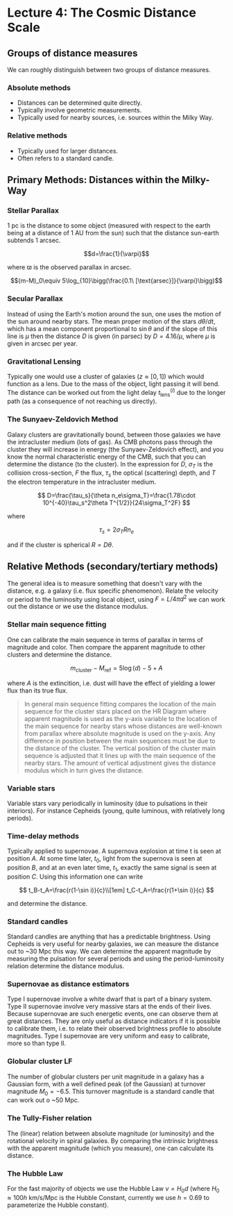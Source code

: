 # Lecture 4: The Cosmic Distance Scale

## Groups of distance measures

We can roughly distinguish between two groups of distance measures.

### Absolute methods
- Distances can be determined quite directly.
- Typically involve geometric measurements.
- Typically used for nearby sources, i.e. sources within the Milky Way.

### Relative methods
- Typically used for larger distances.
- Often refers to a standard candle.


## Primary Methods: Distances within the Milky-Way

### Stellar Parallax

1 pc is the distance to some object (measured with respect to the earth being at a distance of 1 AU from the sun) such that the distance sun-earth subtends 1 arcsec.

$$d=\frac{1}{\varpi}$$

where $\varpi$ is the observed parallax in arcsec.

$$(m-M)_0\equiv 5\log_{10}\bigg(\frac{0.1\ [\text{arsec}]}{\varpi}\bigg)$$

### Secular Parallax

Instead of using the Earth's motion around the sun, one uses the motion of the sun around nearby stars. The mean proper motion of the stars $d\theta/dt$, which has a mean component proportional to $\sin\theta$ and if the slope of this line is $\mu$ then the distance $D$ is given (in parsec) by $D=4.16/\mu$, where $\mu$ is given in arcsec per year.

### Gravitational Lensing

Typically one would use a cluster of galaxies ($z\approx[0,1]$) which would function as a lens. Due to the mass of the object, light passing it will bend. The distance can be worked out from the light delay $t_{\text{lens}}^{(i)}$ due to the longer path (as a consequence of not reaching us directly). 

### The Sunyaev-Zeldovich Method

Galaxy clusters are gravitationally bound, between those galaxies we have the intracluster medium (lots of gas). As CMB photons pass through the cluster they will increase in energy (the Sunyaev-Zeldovich effect), and you know the normal characteristic energy of the CMB, such that you can determine the distance (to the cluster). In the expression for $D$, $\sigma_T$ is the collision cross-section, $F$ the flux, $\tau_s$ the optical (scattering) depth, and $T$ the electron temperature in the intracluster medium.

$$
D=\frac{\tau_s}{\theta n_e\sigma_T}=\frac{1.78\cdot 10^{-40}\tau_s^2\theta T^{1/2}}{24\sigma_T^2F}
$$

where

$$\tau_s=2\sigma_TRn_e$$

and if the cluster is spherical $R=D\theta$.

## Relative Methods (secondary/tertiary methods)

The general idea is to measure something that doesn't vary with the distance, e.g. a galaxy (i.e. flux specific phenomenon). Relate the velocity or period to the luminosity using local object, using $F=L/4\pi d^2$ we can work out the distance or we use the distance modulus.

### Stellar main sequence fitting

One can calibrate the main sequence in terms of parallax in terms of magnitude and color. Then compare the apparent magnitude to other clusters and determine the distance.

$$m_\text{cluster}-M_\text{ref}=5\log(d)-5+A$$

where $A$ is the extincition, i.e. dust will have the effect of yielding a lower flux than its true flux.

> In general main sequence fitting compares the location of the main sequence for the cluster stars placed on the HR Diagram where apparent magnitude is used as the y-axis variable to the location of the main sequence for nearby stars whose distances are well-known from parallax where absolute magnitude is used on the y-axis. Any difference in position between the main sequences must be due to the distance of the cluster. The vertical position of the cluster main sequence is adjusted that it lines up with the main sequence of the nearby stars. The amount of vertical adjustment gives the distance modulus which in turn gives the distance.

### Variable stars

Variable stars vary periodically in luminosity (due to pulsations in their interiors). For instance Cepheids (young, quite luminous, with relatively long periods).

### Time-delay methods

Typically applied to supernovae. A supernova explosion at time t is seen at position $A$. At some time later, $t_0$, light from the supernova is seen at
position $B$, and at an even later time, $t_1$, exactly the
same signal is seen at position $C$. Using this information one can write

$$
t_B-t_A=\frac{r(1-\sin i)}{c}\\[1em]
t_C-t_A=\frac{r(1+\sin i)}{c}
$$

and determine the distance.

### Standard candles

Standard candles are anything that has a predictable brightness. Using Cepheids is very useful for nearby galaxies, we can measure the distance out to ~30 Mpc this way. We can determine the apparent magnitude by measuring the pulsation for several periods and using the period-luminosity relation determine the distance modulus.

### Supernovae as distance estimators

Type I supernovae involve a white dwarf that is part of a binary system. Type II supernovae involve very massive stars at the ends of their lives. Because supernovae are such energetic events, one can observe them at great distances. They are only useful as distance indicators if it is possible to calibrate them, i.e. to relate their observed brightness profile to absolute magnitudes. Type I supernovae are very uniform and easy to calibrate, more so than type II.

### Globular cluster LF

The number of globular clusters per unit magnitude in a galaxy has a Gaussian form, with a well defined peak (of the Gaussian) at turnover magnitude $M_0=-6.5$. This turnover magnitude is a standard candle that can work out o ~50 Mpc.

### The Tully-Fisher relation

The (linear) relation between absolute magnitude (or luminosity) and the rotational velocity in spiral galaxies. By comparing the intrinsic brightness with the apparent magnitude (which you measure), one can calculate its distance.

### The Hubble Law

For the fast majority of objects we use the Hubble Law $v=H_0d$ (where $H_0\approx 100h$ km/s/Mpc is the Hubble Constant, currently we use $h=0.69$ to parameterize the Hubble constant).
